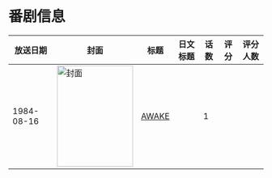# 番剧信息

|放送日期|封面|标题|日文标题|话数|评分|评分人数|
|---|---|---|---|---|---|---|
|1984-08-16|<img src="https://lain.bgm.tv/pic/cover/c/97/30/372287_Hw5H5.jpg" alt="封面" style="width:150px;height:200px;object-fit:cover;">|[AWAKE](https://bangumi.tv/subject/372287)||1|||

